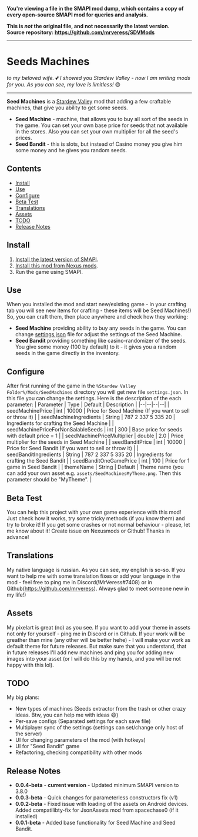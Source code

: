 **You're viewing a file in the SMAPI mod dump, which contains a copy of every open-source SMAPI mod
for queries and analysis.**

**This is _not_ the original file, and not necessarily the latest version.**  
**Source repository: https://github.com/mrveress/SDVMods**

----



# Seeds Machines

_to my beloved wife._ :two_hearts:
_I showed you Stardew Valley - now I am writing mods for you._
_As you can see, my love is limitless!_ :smile:

----

**Seed Machines** is a [Stardew Valley](https://stardewvalley.net/) mod that adding a few craftable 
machines, that give you ability to get some seeds.

- **Seed Machine** - machine, that allows you to buy all sort of the seeds in the game. You can set your own base price for seeds that not available in the stores. Also you can set your own multiplier for all the seed's prices.
- **Seed Bandit** - this is slots, but instead of Casino money you give him some money and he gives you random seeds.

## Contents
* [Install](#install)
* [Use](#use)
* [Configure](#configure)
* [Beta Test](#beta-test)
* [Translations](#translations)
* [Assets](#assets)
* [TODO](#todo)
* [Release Notes](#release-notes)

## Install
1. [Install the latest version of SMAPI](https://smapi.io/).
2. [Install this mod from Nexus mods](https://www.nexusmods.com/stardewvalley/mods/6265/).
3. Run the game using SMAPI.

## Use
When you installed the mod and start new/existing game - in your crafting tab you will see new items for crafting - these items will be Seed Machines!)
So, you can craft them, then place anywhere and check how they working:
- **Seed Machine** providing ability to buy any seeds in the game. You can change [settings.json](#configure) file for adjust the settings of the Seed Machine.
- **Seed Bandit** providing something like casino-randomizer of the seeds. You give some money (100 by default) to it - it gives you a random seeds in the game directly in the inventory.

## Configure
After first running of the game in the `%Stardew Valley Folder%/Mods/SeedMachines` directory you will get new file `settings.json`. In this file you can change the settings. Here is the description of the each parameter:
| Parameter | Type | Default | Description |
|--|--|--|--|
| seedMachinePrice | int | 10000 | Price for Seed Machine (If you want to sell or throw it) |
| seedMachineIngredients | String | 787 2 337 5 335 20 | Ingredients for crafting the Seed Machine |
| seedMachinePriceForNonSalableSeeds | int | 300 | Base price for seeds with default price = 1 |
| seedMachinePriceMultiplier | double | 2.0 | Price multiplier for the seeds in Seed Machine |
| seedBanditPrice | int | 10000 | Price for Seed Bandit (If you want to sell or throw it) |
| seedBanditIngredients | String | 787 2 337 5 335 20 | Ingredients for crafting the Seed Bandit |
| seedBanditOneGamePrice | int | 100 | Price for 1 game in Seed Bandit |
| themeName | String | Default | Theme name (you can add your own asset e.g. `assets/SeedMachinesMyTheme.png`. Then this parameter should be "MyTheme". |

## Beta Test
You can help this project with your own game experience with this mod! Just check how it works, try some tricky methods (if you know them) and try to broke it! If you get some crashes or not normal behaviour - please, let me know about it! Create issue on Nexusmods or Github! Thanks in advance!

## Translations
My native language is russian. As you can see, my english is so-so. If you want to help me with some translation fixes or add your language in the mod - feel free to ping me in Discord(!MrVeress#7408) or in Github(https://github.com/mrveress). Always glad to meet someone new in my life!)

## Assets
My pixelart is great (no) as you see. If you want to add your theme in assets not only for yourself - ping me in Discord or in Github. If your work will be greather than mine (any other will be better hehe) - I will make your work as default theme for future releases. But make sure that you understand, that in future releases I'll add new machines and ping you for adding new images into your asset (or I will do this by my hands, and you will be not happy with this lol).

## TODO
My big plans:
- New types of machines (Seeds extractor from the trash or other crazy ideas. Btw, you can help me with ideas :smile:)
- Per-save configs (Separated settings for each save file)
- Multiplayer sync of the settings (settings can set/change only host of the server)
- UI for changing parameters of the mod (with hotkeys)
- UI for "Seed Bandit" game
- Refactoring, checking compatibility with other mods

## Release Notes

 - **0.0.4-beta** - **current version** - Updated minimum SMAPI version to 3.8.0
 - **0.0.3-beta** - Quick changes for parameterless constructors fix (v1)
 - **0.0.2-beta** - Fixed issue with loading of the assets on Android devices. Added compatilibty-fix for JsonAssets mod from spacechase0 (if it installed)
 - **0.0.1-beta** - Added base functionality for Seed Machine and Seed Bandit.
